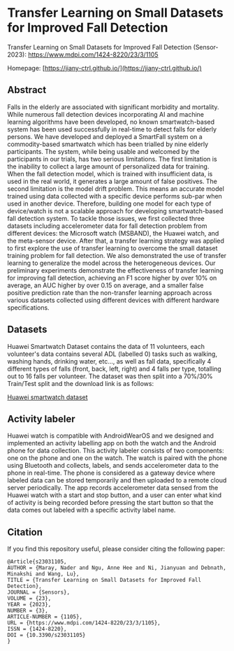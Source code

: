 
# Transfer Learning on Small Datasets for Improved Fall Detection

Transfer Learning on Small Datasets for Improved Fall Detection (Sensor-2023): https://www.mdpi.com/1424-8220/23/3/1105

Homepage: [https://jiany-ctrl.github.io/](https://jiany-ctrl.github.io/)


## Abstract
Falls in the elderly are associated with significant morbidity and mortality. While numerous fall detection devices incorporating AI and machine learning algorithms have been developed, no known smartwatch-based system has been used successfully in real-time to detect falls for elderly persons. We have developed and deployed a SmartFall system on a commodity-based smartwatch which has been trialled by nine elderly participants. The system, while being usable and welcomed by the participants in our trials, has two serious limitations. The first limitation is the inability to collect a large amount of personalized data for training. When the fall detection model, which is trained with insufficient data, is used in the real world, it generates a large amount of false positives. The second limitation is the model drift problem. This means an accurate model trained using data collected with a specific device performs sub-par when used in another device. Therefore, building one model for each type of device/watch is not a scalable approach for developing smartwatch-based fall detection system. To tackle those issues, we first collected three datasets including accelerometer data for fall detection problem from different devices: the Microsoft watch (MSBAND), the Huawei watch, and the meta-sensor device. After that, a transfer learning strategy was applied to first explore the use of transfer learning to overcome the small dataset training problem for fall detection. We also demonstrated the use of transfer learning to generalize the model across the heterogeneous devices. Our preliminary experiments demonstrate the effectiveness of transfer learning for improving fall detection, achieving an F1 score higher by over 10% on average, an AUC higher by over 0.15 on average, and a smaller false positive prediction rate than the non-transfer learning approach across various datasets collected using different devices with different hardware specifications.


## Datasets

Huawei Smartwatch Dataset contains the data of 11 volunteers, each volunteer's data contains several ADL (labelled 0) tasks such as walking, washing hands, drinking water, etc..., as well as fall data, specifically 4 different types of falls (front, back, left, right) and 4 falls per type, totalling out to 16 falls per volunteer. The dataset was then split into a 70%/30% Train/Test split and the download link is as follows:

[Huawei smartwatch dataset](https://github.com/jiany-ctrl/Dataset-for-TL-for-fall-detection/blob/main/Huawei_dataset.zip)   


## Activity labeler

Huawei watch is compatible with AndroidWearOS and we designed and implemented an activity labelling app on both the watch and the Android phone for data collection. This activity labeler consists of two components: one on the phone and one on the watch. The watch is paired with the phone using Bluetooth and collects, labels, and sends accelerometer data to the phone in real-time. The phone is considered as a gateway device where labeled data can be stored temporarily and then uploaded to a remote cloud server periodically. The app records accelerometer data sensed from the Huawei watch with a start and stop button, and a user can enter what kind of activity is being recorded before pressing the start button so that the data comes out labeled with a specific activity label name.



## Citation
If you find this repository useful, please consider citing the following paper:


```
@Article{s23031105,
AUTHOR = {Maray, Nader and Ngu, Anne Hee and Ni, Jianyuan and Debnath, Minakshi and Wang, Lu},
TITLE = {Transfer Learning on Small Datasets for Improved Fall Detection},
JOURNAL = {Sensors},
VOLUME = {23},
YEAR = {2023},
NUMBER = {3},
ARTICLE-NUMBER = {1105},
URL = {https://www.mdpi.com/1424-8220/23/3/1105},
ISSN = {1424-8220},
DOI = {10.3390/s23031105}
}
```




